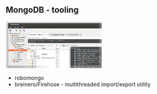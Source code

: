 ##  MongoDB - tooling


<img src="../images/robomong-linux.png" height="50%" width="50%"/>

* robomongo
* breinero/Firehose - multithreaded import/export utility

